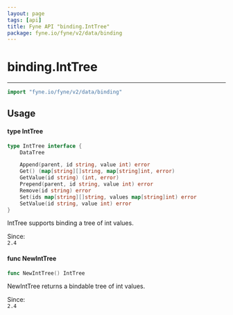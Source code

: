 ```yaml
---
layout: page
tags: [api]
title: Fyne API "binding.IntTree"
package: fyne.io/fyne/v2/data/binding
---
```


# binding.IntTree
---
```go
import "fyne.io/fyne/v2/data/binding"
```

## Usage

#### type IntTree

```go
type IntTree interface {
	DataTree

	Append(parent, id string, value int) error
	Get() (map[string][]string, map[string]int, error)
	GetValue(id string) (int, error)
	Prepend(parent, id string, value int) error
	Remove(id string) error
	Set(ids map[string][]string, values map[string]int) error
	SetValue(id string, value int) error
}
```

IntTree supports binding a tree of int values.


<div class="since">Since: <code>
2.4</code></div>

#### func  NewIntTree

```go
func NewIntTree() IntTree
```
NewIntTree returns a bindable tree of int values.


<div class="since">Since: <code>
2.4</code></div>
